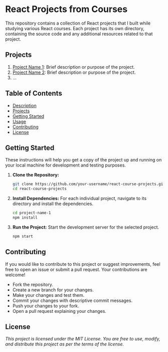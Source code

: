 # React Projects from Courses

This repository contains a collection of React projects that I built while studying various React courses. Each project has its own directory, containing the source code and any additional resources related to that project.

## Projects

1. [Project Name 1](./project-name-1): Brief description or purpose of the project.
2. [Project Name 2](./project-name-2): Brief description or purpose of the project.
3. ...

## Table of Contents

- [Description](#react-projects-from-courses)
- [Projects](#projects)
- [Getting Started](#getting-started)
- [Usage](#usage)
- [Contributing](#contributing)
- [License](#license)

## Getting Started

These instructions will help you get a copy of the project up and running on your local machine for development and testing purposes.

1. **Clone the Repository:**
   ```bash
   git clone https://github.com/your-username/react-course-projects.git
   cd react-course-projects
2. **Install Dependencies:**
   For each individual project, navigate to its directory and install the dependencies.

   ```bash
   cd project-name-1
   npm install
3. **Run the Project:**
   Start the development server for the selected project.

   ```bash
   npm start
## **Contributing**
If you would like to contribute to this project or suggest improvements, feel free to open an issue or submit a pull request. Your contributions are welcome!

- Fork the repository.
- Create a new branch for your changes.
- Make your changes and test them.
- Commit your changes with descriptive commit messages.
- Push your changes to your fork.
- Open a pull request explaining your changes.

## **License**
*This project is licensed under the MIT License. You are free to use, modify, and distribute this project as per the terms of the license.*
